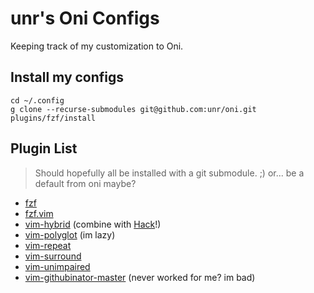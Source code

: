 # unr's Oni Configs

Keeping track of my customization to Oni.

## Install my configs

```
cd ~/.config
g clone --recurse-submodules git@github.com:unr/oni.git
plugins/fzf/install
```


## Plugin List

> Should hopefully all be installed with a git submodule. ;)
> or... be a default from oni maybe?


- [fzf](https://github.com/junegunn/fzf)
- [fzf.vim](https://github.com/junegunn/fzf.vim)
- [vim-hybrid](https://github.com/w0ng/vim-hybrid) (combine with [Hack](https://sourcefoundry.org/hack/)!)
- [vim-polyglot](https://github.com/sheerun/vim-polyglot) (im lazy)
- [vim-repeat](https://github.com/tpope/vim-repeat)
- [vim-surround](https://github.com/tpope/vim-surround)
- [vim-unimpaired](https://github.com/tpope/vim-unimpaired)
- [vim-githubinator-master](https://github.com/prakashdanish/vim-githubinator) (never worked for me? im bad)
